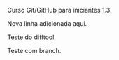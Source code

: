 Curso Git/GitHub para iniciantes 1.3.

Nova linha adicionada aqui.

Teste do difftool.

Teste com branch.